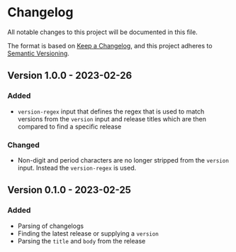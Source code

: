 # Changelog

All notable changes to this project will be documented in this file.

The format is based on [Keep a Changelog](https://keepachangelog.com/en/1.0.0/),
and this project adheres to [Semantic Versioning](https://semver.org/spec/v2.0.0.html).

## Version 1.0.0 - 2023-02-26

### Added

- `version-regex` input that defines the regex that is used to match versions from the `version` input and release titles which are then compared to find a specific release

### Changed

- Non-digit and period characters are no longer stripped from the `version` input. Instead the `version-regex` is used.

## Version 0.1.0 - 2023-02-25

### Added

- Parsing of changelogs
- Finding the latest release or supplying a `version`
- Parsing the `title` and `body` from the release
